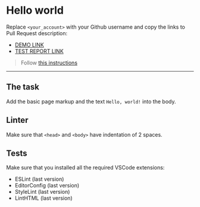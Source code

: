 # Hello world

Replace `<your_account>` with your Github username and copy the links to Pull Request description:
- [DEMO LINK](https://OleksandrRezanov.github.io/layout_hello-world/)
- [TEST REPORT LINK](https://OleksandrRezanov.github.io/layout_hello-world/report/html_report/)

> Follow [this instructions](https://mate-academy.github.io/layout_task-guideline/#how-to-solve-the-layout-tasks-on-github)
___

## The task

Add the basic page markup and the text `Hello, world!` into the body.

## Linter

Make sure that `<head>` and `<body>` have indentation of 2 spaces.

## Tests

Make sure that you installed all the required VSCode extensions:

- ESLint (last version)
- EditorConfig (last version)
- StyleLint (last version)
- LintHTML (last version)
